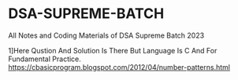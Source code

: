 # DSA-SUPREME-BATCH
All Notes and Coding Materials of DSA Supreme Batch 2023

1]Here Qustion And Solution Is There But Language Is C And For Fundamental Practice.
  https://cbasicprogram.blogspot.com/2012/04/number-patterns.html

